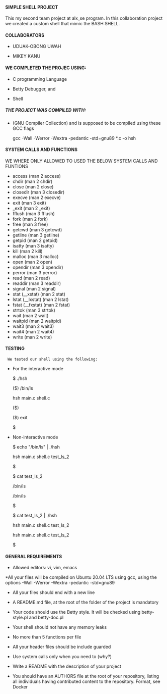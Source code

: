 #### SIMPLE SHELL PROJECT

This my second team project at alx_se program. In this collaboration project we created a custom shell that mimic the BASH SHELL.


#### COLLABORATORS


* UDUAK-OBONG UWAH

* MIKEY KANU



#### WE COMPLETED THE PROJEC USING:

* C programming Language

* Betty Debugger, and

* Shell



##### THE PROJECT WAS COMPILED WITH:

* (GNU Compiler Collection) and is supposed to be compiled using these GCC flags

	gcc -Wall -Werror -Wextra -pedantic -std=gnu89 *.c -o hsh




#### SYSTEM CALLS AND FUNCTIONS
 
 WE WHERE ONLY ALLOWED TO USED THE BELOW SYSTEM CALLS AND FUNTIONS


* access (man 2 access)
* chdir (man 2 chdir)
* close (man 2 close)
* closedir (man 3 closedir)
* execve (man 2 execve)
* exit (man 3 exit)
* _exit (man 2 _exit)
* fflush (man 3 fflush)
* fork (man 2 fork)
* free (man 3 free)
* getcwd (man 3 getcwd)
* getline (man 3 getline)
* getpid (man 2 getpid)
* isatty (man 3 isatty)
* kill (man 2 kill)
* malloc (man 3 malloc)
* open (man 2 open)
* opendir (man 3 opendir)
* perror (man 3 perror)
* read (man 2 read)
* readdir (man 3 readdir)
* signal (man 2 signal)
* stat (__xstat) (man 2 stat)
* lstat (__lxstat) (man 2 lstat)
* fstat (__fxstat) (man 2 fstat)
* strtok (man 3 strtok)
* wait (man 2 wait)
* waitpid (man 2 waitpid)
* wait3 (man 2 wait3)
* wait4 (man 2 wait4)
* write (man 2 write)



#### TESTING

	 We tested our shell using the following:

* For the interactive mode

	$ ./hsh

	($) /bin/ls

	hsh main.c shell.c

	($)

	($) exit

	$


* Non-interactive mode

	$ echo "/bin/ls" | ./hsh

	hsh main.c shell.c test_ls_2

	$

	$ cat test_ls_2

	/bin/ls

	/bin/ls

	$

	$ cat test_ls_2 | ./hsh

	hsh main.c shell.c test_ls_2

	hsh main.c shell.c test_ls_2

	$



#### GENERAL REQUIREMENTS


* Allowed editors: vi, vim, emacs

*All your files will be compiled on Ubuntu 20.04 LTS using gcc, using the options -Wall -Werror -Wextra -pedantic -std=gnu89

* All your files should end with a new line

* A README.md file, at the root of the folder of the project is mandatory

* Your code should use the Betty style. It will be checked using betty-style.pl and betty-doc.pl

* Your shell should not have any memory leaks

* No more than 5 functions per file

* All your header files should be include guarded
* Use system calls only when you need to (why?)

* Write a README with the description of your project

* You should have an AUTHORS file at the root of your repository, listing all individuals having contributed content to the repository. Format, see Docker
